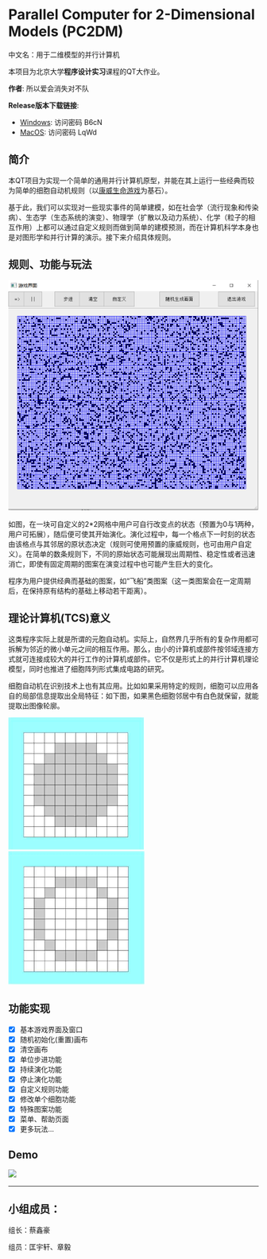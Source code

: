 # Parallel Computer for 2-Dimensional Models (PC2DM)

<!-- A.K.A. **Parallel Computer for 2-Dimensional Models (PC2DM)**

中文名：[康威生命游戏](https://baike.baidu.com/item/康威生命游戏/22668799) -->

<!-- This is a course project for ***Practice of Programming in C/C++*** at Peking University. -->

中文名：用于二维模型的并行计算机

本项目为北京大学**程序设计实习**课程的QT大作业。

**作者**: 所以爱会消失对不队

**Release版本下载链接**:
- [Windows](https://disk.pku.edu.cn:443/link/EBC4CC30C8364810E20FD5385099C4BE): 访问密码 B6cN
- [MacOS](https://disk.pku.edu.cn:443/link/2BC029E65F3899000718DB999B1B3D05): 访问密码 LqWd

## 简介

本QT项目为实现一个简单的通用并行计算机原型，并能在其上运行一些经典而较为简单的细胞自动机规则（以[康威生命游戏](https://baike.baidu.com/item/康威生命游戏/22668799)为基石）。

基于此，我们可以实现对一些现实事件的简单建模，如在社会学（流行现象和传染病）、生态学（生态系统的演变）、物理学（扩散以及动力系统）、化学（粒子的相互作用）上都可以通过自定义规则而做到简单的建模预测，而在计算机科学本身也是对图形学和并行计算的演示。接下来介绍具体规则。

## 规则、功能与玩法

![](resource/show.png)

如图，在一块可自定义的2*2网格中用户可自行改变点的状态（预置为0与1两种，用户可拓展），随后便可使其开始演化。演化过程中，每一个格点下一时刻的状态由该格点与其邻居的原状态决定（规则可使用预置的康威规则，也可由用户自定义）。在简单的数条规则下，不同的原始状态可能展现出周期性、稳定性或者迅速消亡，即使有固定周期的图案在演变过程中也可能产生巨大的变化。

程序为用户提供经典而基础的图案，如“飞船”类图案（这一类图案会在一定周期后，在保持原有结构的基础上移动若干距离）。

## 理论计算机(TCS)意义

这类程序实际上就是所谓的元胞自动机。实际上，自然界几乎所有的复杂作用都可拆解为邻近的微小单元之间的相互作用。那么，由小的计算机或部件按邻域连接方式就可连接成较大的并行工作的计算机或部件。它不仅是形式上的并行计算机理论模型，同时也推进了细胞阵列形式集成电路的研究。

细胞自动机在识别技术上也有其应用。比如如果采用特定的规则，细胞可以应用各自的局部信息提取出全局特征：如下图，如果黑色细胞邻居中有白色就保留，就能提取出图像轮廓。

![](resource/p1.png)![](resource/p2.png)

## 功能实现
- [x] 基本游戏界面及窗口
- [x] 随机初始化(重置)画布
- [x] 清空画布
- [x] 单位步进功能
- [x] 持续演化功能
- [x] 停止演化功能
- [x] 自定义规则功能
- [x] 修改单个细胞功能
- [x] 特殊图案功能
- [x] 菜单、帮助页面
- [x] 更多玩法...

## Demo

![](resource/demo7.gif)

- - -
## 小组成员：

组长：蔡鑫豪

组员：匡宇轩、章毅
